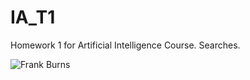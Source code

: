 # IA_T1
Homework 1 for Artificial Intelligence Course. Searches.

![Frank Burns](https://media.giphy.com/media/IZApV6n1w8ZUzMhVL8/giphy.gif)
